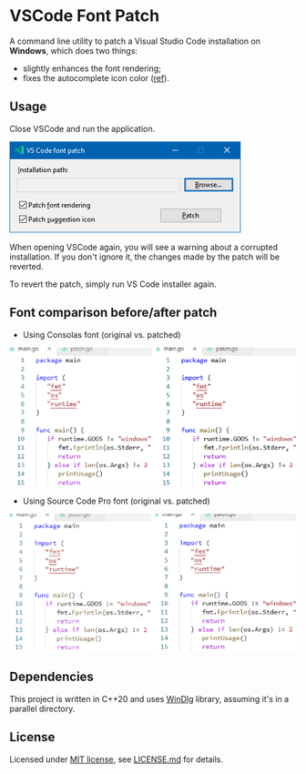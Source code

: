 # VSCode Font Patch

A command line utility to patch a Visual Studio Code installation on **Windows**, which does two things:

- slightly enhances the font rendering;
- fixes the autocomplete icon color ([ref](https://stackoverflow.com/q/68321114/6923555)).

## Usage

Close VSCode and run the application.

![Screenshot](screenshot.png)

When opening VSCode again, you will see a warning about a corrupted installation. If you don't ignore it, the changes made by the patch will be reverted.

To revert the patch, simply run VS Code installer again.

## Font comparison before/after patch

* Using Consolas font (original vs. patched)

![Diff Consolas](diff-consolas.png)

* Using Source Code Pro font (original vs. patched)

![Diff Source Code Pro](diff-sourcecodepro.png)

## Dependencies

This project is written in C++20 and uses [WinDlg](https://github.com/rodrigocfd/windlg) library, assuming it's in a parallel directory.

## License

Licensed under [MIT license](https://opensource.org/licenses/MIT), see [LICENSE.md](LICENSE.md) for details.
